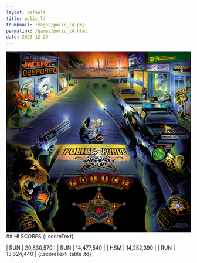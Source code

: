 ```yaml
---
layout: default
title: polic_l4
thumbnail: images/polic_l4.png
permalink: /games/polic_l4.html
date: 2023-12-20
---
```


<img src="../images/polic_l4.png" class="gameThumbnail img-fluid mx-auto align-middle">
## HI SCORES
{:.scoreText}

| RUN | 20,830,570 | 
| RUN | 14,477,540 | 
| HSM | 14,252,390 | 
| RUN | 13,624,440 | 
{:.scoreText .table .td}
